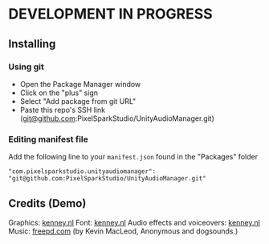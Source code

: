 # DEVELOPMENT IN PROGRESS

## Installing

### Using git

- Open the Package Manager window
- Click on the "plus" sign
- Select "Add package from git URL"
- Paste this repo's SSH link (<git@github.com>:PixelSparkStudio/UnityAudioManager.git)

### Editing manifest file

Add the following line to your `manifest.json` found in the "Packages" folder

`"com.pixelsparkstudio.unityaudiomanager": "git@github.com:PixelSparkStudio/UnityAudioManager.git"`

## Credits (Demo)

Graphics: [kenney.nl](https://kenney.nl)
Font: [kenney.nl](https://kenney.nl)
Audio effects and voiceovers: [kenney.nl](https://kenney.nl)
Music: [freepd.com](https://freepd.com) (by Kevin MacLeod, Anonymous and dogsounds.)
